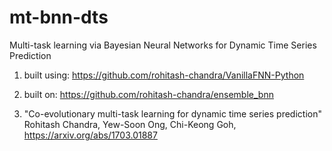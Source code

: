 # mt-bnn-dts
Multi-task learning via Bayesian Neural Networks for Dynamic Time Series Prediction



1. built using: https://github.com/rohitash-chandra/VanillaFNN-Python

2.  built on: https://github.com/rohitash-chandra/ensemble_bnn

3.  "Co-evolutionary multi-task learning for dynamic time series prediction" Rohitash Chandra, Yew-Soon Ong, Chi-Keong Goh, https://arxiv.org/abs/1703.01887
 
